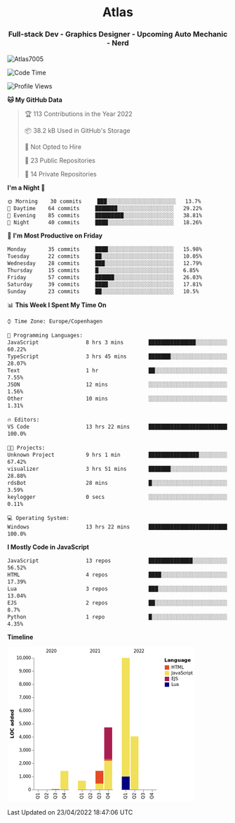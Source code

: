 <h1 align="center">Atlas</h1>
<h3 align="center">Full-stack Dev - Graphics Designer - Upcoming Auto Mechanic - Nerd</h3>

<p><img align="center" src="https://github-readme-stats.vercel.app/api/top-langs?username=Atlas7005&show_icons=true&locale=en&layout=compact" alt="Atlas7005" /></p>

<!--START_SECTION:waka-->
![Code Time](http://img.shields.io/badge/Code%20Time-535%20hrs%2024%20mins-blue)

![Profile Views](http://img.shields.io/badge/Profile%20Views-2-blue)

**🐱 My GitHub Data** 

> 🏆 113 Contributions in the Year 2022
 > 
> 📦 38.2 kB Used in GitHub's Storage 
 > 
> 🚫 Not Opted to Hire
 > 
> 📜 23 Public Repositories 
 > 
> 🔑 14 Private Repositories  
 > 
**I'm a Night 🦉** 

```text
🌞 Morning    30 commits     ███░░░░░░░░░░░░░░░░░░░░░░   13.7% 
🌆 Daytime    64 commits     ███████░░░░░░░░░░░░░░░░░░   29.22% 
🌃 Evening    85 commits     █████████░░░░░░░░░░░░░░░░   38.81% 
🌙 Night      40 commits     ████░░░░░░░░░░░░░░░░░░░░░   18.26%

```
📅 **I'm Most Productive on Friday** 

```text
Monday       35 commits     ████░░░░░░░░░░░░░░░░░░░░░   15.98% 
Tuesday      22 commits     ██░░░░░░░░░░░░░░░░░░░░░░░   10.05% 
Wednesday    28 commits     ███░░░░░░░░░░░░░░░░░░░░░░   12.79% 
Thursday     15 commits     █░░░░░░░░░░░░░░░░░░░░░░░░   6.85% 
Friday       57 commits     ██████░░░░░░░░░░░░░░░░░░░   26.03% 
Saturday     39 commits     ████░░░░░░░░░░░░░░░░░░░░░   17.81% 
Sunday       23 commits     ██░░░░░░░░░░░░░░░░░░░░░░░   10.5%

```


📊 **This Week I Spent My Time On** 

```text
⌚︎ Time Zone: Europe/Copenhagen

💬 Programming Languages: 
JavaScript               8 hrs 3 mins        ███████████████░░░░░░░░░░   60.22% 
TypeScript               3 hrs 45 mins       ███████░░░░░░░░░░░░░░░░░░   28.07% 
Text                     1 hr                ██░░░░░░░░░░░░░░░░░░░░░░░   7.55% 
JSON                     12 mins             ░░░░░░░░░░░░░░░░░░░░░░░░░   1.56% 
Other                    10 mins             ░░░░░░░░░░░░░░░░░░░░░░░░░   1.31%

🔥 Editors: 
VS Code                  13 hrs 22 mins      █████████████████████████   100.0%

🐱‍💻 Projects: 
Unknown Project          9 hrs 1 min         ████████████████░░░░░░░░░   67.42% 
visualizer               3 hrs 51 mins       ███████░░░░░░░░░░░░░░░░░░   28.88% 
rdsBot                   28 mins             █░░░░░░░░░░░░░░░░░░░░░░░░   3.59% 
keylogger                0 secs              ░░░░░░░░░░░░░░░░░░░░░░░░░   0.11%

💻 Operating System: 
Windows                  13 hrs 22 mins      █████████████████████████   100.0%

```

**I Mostly Code in JavaScript** 

```text
JavaScript               13 repos            ██████████████░░░░░░░░░░░   56.52% 
HTML                     4 repos             ████░░░░░░░░░░░░░░░░░░░░░   17.39% 
Lua                      3 repos             ███░░░░░░░░░░░░░░░░░░░░░░   13.04% 
EJS                      2 repos             ██░░░░░░░░░░░░░░░░░░░░░░░   8.7% 
Python                   1 repo              █░░░░░░░░░░░░░░░░░░░░░░░░   4.35%

```


**Timeline**

![Chart not found](https://raw.githubusercontent.com/Atlas7005/Atlas7005/master/charts/bar_graph.png) 


 Last Updated on 23/04/2022 18:47:06 UTC
<!--END_SECTION:waka-->
